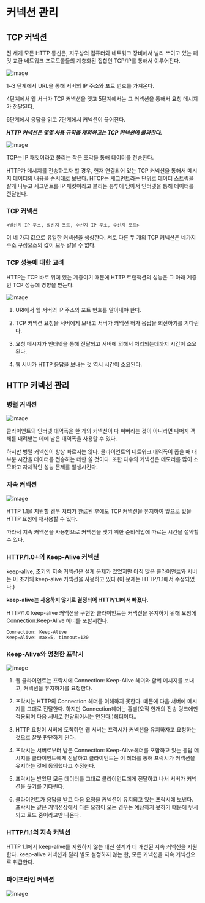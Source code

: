 커넥션 관리
=

TCP 커넥션
-

전 세게 모든 HTTP 통신은, 지구상의 컴퓨터와 네트워크 장비에서 널리 쓰이고 있는 패킷 교환 네트워크 프로토콜들의 계층화된 집합인 TCP/IP를 통해서 이루어진다. 

![image](https://user-images.githubusercontent.com/70934609/107260792-da41c180-6a81-11eb-9e4f-161ffdc94f9d.png)

1~3 단계에서 URL을 통해 서버의 IP 주소와 포트 번호를 가져온다.

4단계에서 웹 서버가 TCP 커넥션을 맺고 5단계에서는 그 커넥션을 통해서 요청 메시지가 전달된다.

6단계에서 응답을 읽고 7단계에서 커넥션이 끊어진다.

***HTTP 커넥션은 몇몇 사용 규칙을 제외하고는 TCP 커넥션에 불과한다.***

![image](https://user-images.githubusercontent.com/70934609/107261759-0c9fee80-6a83-11eb-8811-44d1416e1db7.png)


TCP는 IP 패킷이라고 불리는 작은 조각을 통해 데이터를 전송한다. 

HTTP가 메시지를 전송하고자 할 경우, 현재 연결되어 있는 TCP 커넥션을 통해서 메시지 데이터의 내용을 순서대로 보낸다. HTCP는 세그먼트라는 단위로 데이터 스트림을 잘게 나누고 세그먼트를 IP 패킷이라고 불리는 봉투에 담아서 인터넷을 통해 데이터를 전달한다.


### TCP 커넥션

```
<발신지 IP 주소, 발신지 포트, 수신지 IP 주소, 수신지 포트>
```
이 네 가지 값으로 유일한 커넥션을 생성한다. 서로 다른 두 개의 TCP 커넥션은 네가지 주소 구성요소의 값이 모두 같을 수 없다.


### TCP 성능에 대한 고려

HTTP는 TCP 바로 위에 있는 계층이기 때문에 HTTP 트랜잭션의 성능은 그 아래 계층인 TCP 성능에 영향을 받는다. 

![image](https://user-images.githubusercontent.com/70934609/107263236-d9f6f580-6a84-11eb-92c2-d2dbf783e311.png)


1. URI에서 웹 서버의 IP 주소와 포트 번호를 알아내야 한다. 

2. TCP 커넥션 요청을 서버에게 보내고 서버가 커넥션 허가 응답을 회신하기를 기다린다. 

3. 요청 메시지가 인터넷을 통해 전달되고 서버에 의해서 처리되는데까지 시간이 소요된다.

4. 웹 서버가 HTTP 응답을 보내는 것 역시 시간이 소요된다.

HTTP 커넥션 관리
-

### 병렬 커넥션

![image](https://user-images.githubusercontent.com/70934609/107264733-b3d25500-6a86-11eb-8883-314deca07418.png)


클라이언트의 인터넷 대역폭을 한 개의 커넥션이 다 써버리는 것이 아니라면 나머지 객체를 내려받는 데에 남은 대역폭을 사용할 수 있다. 

하지만 병렬 커넥션이 항상 빠르지는 않다. 클라이언트의 네트워크 대역폭이 좁을 때 대부분 시간을 데이터를 전송하는 데만 쓸 것이다. 또한 다수의 커넥션은 메모리를 많이 소모하고 자체적인 성능 문제를 발생시킨다. 


### 지속 커넥션

![image](https://user-images.githubusercontent.com/70934609/107265050-24797180-6a87-11eb-8e5b-959d1c43de82.png)


HTTP 1.1을 지원할 경우 처리가 완료된 후에도 TCP 커넥션을 유지하여 앞으로 있을 HTTP 요청에 재사용할 수 있다. 

따라서 지속 커넥션을 사용함으로 커넥션을 맺기 위한 준비작업에 따르는 시간을 절약할 수 있다.

### HTTP/1.0+의 Keep-Alive 커넥션

keep-alive, 초기의 지속 커넥션은 설계 문제가 있었지만 아직 많은 클라이언트와 서버는 이 초기의 keep-alive 커넥션을 사용하고 있다 (이 문제는 HTTP/1.1에서 수정되었다.)

**keep-alive는 사용하지 않기로 결정되어 HTTP/1.1에서 빠졌다.**

HTTP/1.0 keep-alive 커넥션을 구현한 클라이언트는 커넥션을 유지하기 위해 요청에 Connection:Keep-Alive 헤더를 포함시킨다.

```
Connection: Keep-Alive
Keep=Alive: max=5, timeout=120
```

### Keep-Alive와 멍청한 프락시

![image](https://user-images.githubusercontent.com/70934609/107266271-9bfbd080-6a88-11eb-9dc2-ad20df8f8348.png)

1. 웹 클라이언트는 프락시에 Connection: Keep-Alive 헤더와 함꼐 메시지를 보내고, 커넥션을 유지하기를 요청한다.

2. 프락시는 HTTP의 Connection 헤더를 이해하지 못한다. 떄문에 다음 서버에 메시지를 그대로 전달한다. 하지만 Connection헤더는 홉별(오직 한개의 전송 링크에만 적용되며 다음 서버로 전달되어서는 안된다.)헤더이다.. 

3. HTTP 요청이 서버에 도착하면 웹 서버는 프락시가 커넥션을 유지하자고 요청하는 것으로 잘못 판단하게 된다. 

4. 프락시는 서버로부터 받은 Connection: Keep-Alive헤더를 포함하고 있는 응답 메시지를 클라이언트에게 전달하고 클라이언트는 이 헤더를 통해 프락시가 커넥션을 유지하는 것에 동의했다고 추정한다.

5. 프락시는 받았던 모든 데이터를 그대로 클라이언트에게 전달하고 나서 서버가 커넥션을 끊기를 기다린다.

6. 클라이언트가 응답을 받고 다음 요청을 커넥션이 유지되고 있는 프락시에 보낸다. 프락시는 같은 커넥션상에서 다른 요청이 오는 경우는 예상하지 못하기 떄문에 무시되고 로드 중이라고만 나온다.


### HTTP/1.1의 지속 커넥션

HTTP 1.1에서 keep-alive를 지원하지 않는 대신 설계가 더 개선된 지속 커넥션을 지원한다. keep-alive 커넥션과 달리 별도 설정하지 않는 한, 모든 커넥션을 지속 커넥션으로 취급한다. 

### 파이프라인 커넥션

![image](https://user-images.githubusercontent.com/70934609/107267389-27299600-6a8a-11eb-8408-8f2a73d0d9d7.png)


